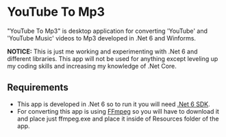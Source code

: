 # YouTube To Mp3
"YouTube To Mp3" is desktop application for converting 'YouTube' and 'YouTube Music' videos to Mp3 developed in .Net 6 and Winforms.

**NOTICE:** This is just me working and experimenting with .Net 6 and different libraries. This app will not be used for anything except leveling up my coding skills and increasing my knowledge of .Net Core.

## Requirements
 - This app is developed in .Net 6 so to run it you will need [.Net 6 SDK](https://dotnet.microsoft.com/en-us/download/dotnet/6.0).  
 - For converting this app is using [FFmpeg](https://ffmpeg.org/download.html) so you will have to download it and place just ffmpeg.exe and place it inside of Resources folder of the app.  
